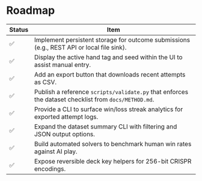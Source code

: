 # Roadmap

| Status | Item |
| --- | --- |
| ✅ | Implement persistent storage for outcome submissions (e.g., REST API or local file sink). |
| ✅ | Display the active hand tag and seed within the UI to assist manual entry. |
| ✅ | Add an export button that downloads recent attempts as CSV. |
| ✅ | Publish a reference `scripts/validate.py` that enforces the dataset checklist from `docs/METHOD.md`. |
| ✅ | Provide a CLI to surface win/loss streak analytics for exported attempt logs. |
| ✅ | Expand the dataset summary CLI with filtering and JSON output options. |
| ✅ | Build automated solvers to benchmark human win rates against AI play. |
| ✅ | Expose reversible deck key helpers for 256-bit CRISPR encodings. |
